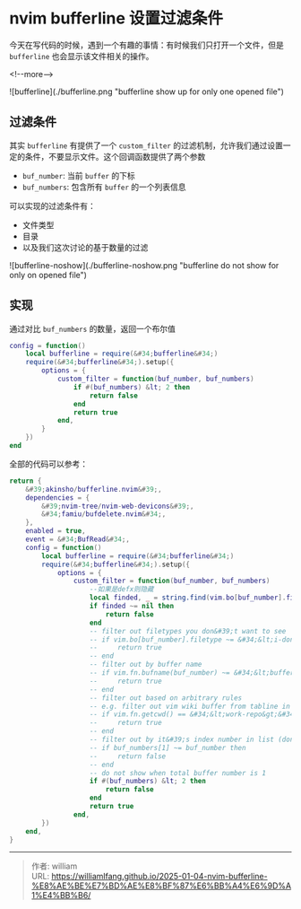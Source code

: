 # nvim bufferline 设置过滤条件


今天在写代码的时候，遇到一个有趣的事情：有时候我们只打开一个文件，但是 `bufferline` 也会显示该文件相关的操作。

&lt;!--more--&gt;

![bufferline](./bufferline.png &#34;bufferline show up for only one opened file&#34;)

## 过滤条件

其实 `bufferline` 有提供了一个 `custom_filter` 的过滤机制，允许我们通过设置一定的条件，不要显示文件。这个回调函数提供了两个参数

- `buf_number`: 当前 `buffer` 的下标
- `buf_numbers`: 包含所有 `buffer` 的一个列表信息

可以实现的过滤条件有：

- 文件类型
- 目录
- 以及我们这次讨论的基于数量的过滤

![bufferline-noshow](./bufferline-noshow.png &#34;bufferline do not show for only on opened file&#34;)

## 实现

通过对比 `buf_numbers` 的数量，返回一个布尔值

```lua
config = function()
    local bufferline = require(&#34;bufferline&#34;)
    require(&#34;bufferline&#34;).setup({
        options = {
            custom_filter = function(buf_number, buf_numbers)
                if #(buf_numbers) &lt; 2 then
                    return false
                end
                return true
            end,
        }
    })
end
```

全部的代码可以参考：

```lua
return {
    &#39;akinsho/bufferline.nvim&#39;,
    dependencies = {
        &#39;nvim-tree/nvim-web-devicons&#39;,
        &#34;famiu/bufdelete.nvim&#34;,
    },
    enabled = true,
    event = &#34;BufRead&#34;,
    config = function()
        local bufferline = require(&#34;bufferline&#34;)
        require(&#34;bufferline&#34;).setup({
            options = {
                custom_filter = function(buf_number, buf_numbers)
                    --如果是defx则隐藏
                    local finded, _ = string.find(vim.bo[buf_number].filetype, &#34;defx&#34;)
                    if finded ~= nil then
                        return false
                    end
                    -- filter out filetypes you don&#39;t want to see
                    -- if vim.bo[buf_number].filetype ~= &#34;&lt;i-dont-want-to-see-this&gt;&#34; then
                    --     return true
                    -- end
                    -- filter out by buffer name
                    -- if vim.fn.bufname(buf_number) ~= &#34;&lt;buffer-name-I-dont-want&gt;&#34; then
                    --     return true
                    -- end
                    -- filter out based on arbitrary rules
                    -- e.g. filter out vim wiki buffer from tabline in your work repo
                    -- if vim.fn.getcwd() == &#34;&lt;work-repo&gt;&#34; and vim.bo[buf_number].filetype ~= &#34;wiki&#34; then
                    --     return true
                    -- end
                    -- filter out by it&#39;s index number in list (don&#39;t show first buffer)
                    -- if buf_numbers[1] ~= buf_number then
                    --     return false
                    -- end
                    -- do not show when total buffer number is 1
                    if #(buf_numbers) &lt; 2 then
                        return false
                    end
                    return true
                end,
        })
    end,
}
```


---

> 作者: william  
> URL: https://williamlfang.github.io/2025-01-04-nvim-bufferline-%E8%AE%BE%E7%BD%AE%E8%BF%87%E6%BB%A4%E6%9D%A1%E4%BB%B6/  

